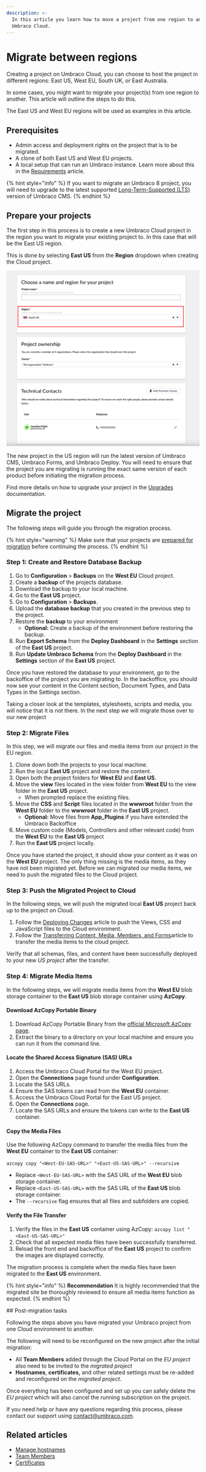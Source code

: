 ```yaml
---
description: >-
  In this article you learn how to move a project from one region to another on
  Umbraco Cloud.
---
```


# Migrate between regions

Creating a project on Umbraco Cloud, you can choose to host the project in different regions: East US, West EU, South UK, or East Australia.

In some cases, you might want to migrate your project(s) from one region to another. This article will outline the steps to do this.

The East US and West EU regions will be used as examples in this article.

## Prerequisites

* Admin access and deployment rights on the project that is to be migrated.
* A clone of both East US and West EU projects.
* A local setup that can run an Umbraco instance. Learn more about this in the [Requirements](https://docs.umbraco.com/umbraco-cms/fundamentals/setup/requirements) article.

{% hint style="info" %}
If you want to migrate an Umbraco 8 project, you will need to upgrade to the latest supported [Long-Term-Supported (LTS)](https://umbraco.com/products/knowledge-center/long-term-support-and-end-of-life/) version of Umbraco CMS.
{% endhint %}

## Prepare your projects

The first step in this process is to create a new Umbraco Cloud project in the region you want to migrate your existing project to. In this case that will be the East US region.

This is done by selecting **East US** from the **Region** dropdown when creating the Cloud project.

![Select the East US region](images/creationflow-chooseRegion.png)

The new project in the US region will run the latest version of Umbraco CMS, Umbraco Forms, and Umbraco Deploy. You will need to ensure that the project you are migrating is running the exact same version of each product before initiating the migration process.

Find more details on how to upgrade your project in the [Upgrades](../manage-product-upgrades/product-upgrades/) documentation.

## Migrate the project

The following steps will guide you through the migration process.

{% hint style="warning" %}
Make sure that your projects are [prepared for migration](migrate-between-regions.md#prepare-your-projects) before continuing the process.
{% endhint %}

### Step 1: Create and Restore Database Backup

1. Go to **Configuration** > **Backups** on the **West EU** Cloud project.
2. Create a **backup** of the projects database.
3. Download the backup to your local machine.
4. Go to the **East US** project.
5. Go to **Configuration** > **Backups**.
6. Upload the **database backup** that you created in the previous step to the project.
7. Restore the **backup** to your environment
   * **Optional:** Create a backup of the environment before restoring the backup.
8. Run **Export Schema** from the **Deploy Dashboard** in the **Settings** section of the **East US** project.
9. Run **Update Umbraco Schema** from the **Deploy Dashboard** in the **Settings** section of the **East US** project.

Once you have restored the database to your environment, go to the backoffice of the project you are migrating to. In the backoffice, you should now see your content in the Content section, Document Types, and Data Types in the Settings section.

Taking a closer look at the templates, stylesheets, scripts and media, you will notice that it is not there. In the next step we will migrate those over to our new project

### Step 2: Migrate Files

In this step, we will migrate our files and media items from our project in the EU region.

1. Clone down both the projects to your local machine.
2. Run the local **East US** project and restore the content.
3. Open both the project folders for **West EU** and **East US**.
4. Move the **view** files located in the view folder from **West EU** to the view folder in the **East US** project.
   * When prompted replace the existing files.
5. Move the **CSS** and **Script** files located in the **wwwroot** folder from the **West EU** folder to the **wwwroot** folder in the **East US** project.
   * **Optional:** Move files from **App_Plugins** if you have extended the Umbraco Backoffice
6. Move custom code (Models, Controllers and other relevant code) from the **West EU** to the **East US** project
7. Run the **East US** project locally.

Once you have started the project, it should show your content as it was on the **West EU** project. The only thing missing is the media items, as they have not been migrated yet. Before we can migrated our media items, we need to push the migrated files to the Cloud project.

### Step 3: Push the Migrated Project to Cloud

In the following steps, we will push the migrated local **East US** project back up to the project on Cloud.

1. Follow the [Deploying Changes](https://docs.umbraco.com/umbraco-cloud/deployments/local-to-cloud) article to push the Views, CSS and JavaScript files to the Cloud environment.
2. Follow the [Transferring Content, Media, Members, and Forms](https://docs.umbraco.com/umbraco-cloud/deployments/content-transfer#media-items)article to transfer the media items to the cloud project.

Verify that all schemas, files, and content have been successfully deployed to your new _US project_ after the transfer.

### Step 4: Migrate Media Items

In the following steps, we will migrate media items from the **West EU** blob storage container to the **East US** blob storage container using **AzCopy**.

#### Download AzCopy Portable Binary

1. Download AzCopy Portable Binary from the [official Microsoft AzCopy page](https://learn.microsoft.com/en-us/azure/storage/common/storage-use-azcopy-v10#download-azcopy).
2. Extract the binary to a directory on your local machine and ensure you can run it from the command line.

#### Locate the Shared Access Signature (SAS) URLs

1. Access the Umbraco Cloud Portal for the West EU project.
2. Open the **Connections** page found under **Configuration**.
3. Locate the SAS URLs.
4. Ensure the SAS tokens can read from the **West EU** container.
5. Access the Umbraco Cloud Portal for the East US project.
6. Open the **Connections** page.
7. Locate the SAS URLs and ensure the tokens can write to the **East US** container.

#### Copy the Media Files

Use the following AzCopy command to transfer the media files from the **West EU** container to the **East US** container:

`azcopy copy "<West-EU-SAS-URL>" "<East-US-SAS-URL>" --recursive`

* Replace `<West-EU-SAS-URL>` with the SAS URL of the **West EU** blob storage container.
* Replace `<East-US-SAS-URL>` with the SAS URL of the **East US** blob storage container.
* The `--recursive` flag ensures that all files and subfolders are copied.

#### Verify the File Transfer

1. Verify the files in the **East US** container using AzCopy: `azcopy list "<East-US-SAS-URL>"`
2. Check that all expected media files have been successfully transferred.
3. Reload the front end and backoffice of the **East US** project to confirm the images are displayed correctly.

The migration process is complete when the media files have been migrated to the **East US** environment.

{% hint style="info" %}
**Recommendation** It is highly recommended that the migrated site be thoroughly reviewed to ensure all media items function as expected.
{% endhint %}

\## Post-migration tasks

Following the steps above you have migrated your Umbraco project from one Cloud environment to another.

The following will need to be reconfigured on the new project after the initial migration:

* All **Team Members** added through the Cloud Portal on the _EU project_ also need to be invited to the _migrated project_
* **Hostnames**, **certificates,** and other related settings must be re-added and reconfigured on the _migrated project_.

Once everything has been configured and set up you can safely delete the _EU project_ which will also cancel the running subscription on the project.

If you need help or have any questions regarding this process, please contact our support using [contact@umbraco.com](mailto:contact@umbraco.com).

## Related articles

* [Manage hostnames](../../go-live/manage-hostnames/)
* [Team Members](../../begin-your-cloud-journey/project-features/team-members/)
* [Certificates](../../go-live/manage-hostnames/security-certificates.md)
